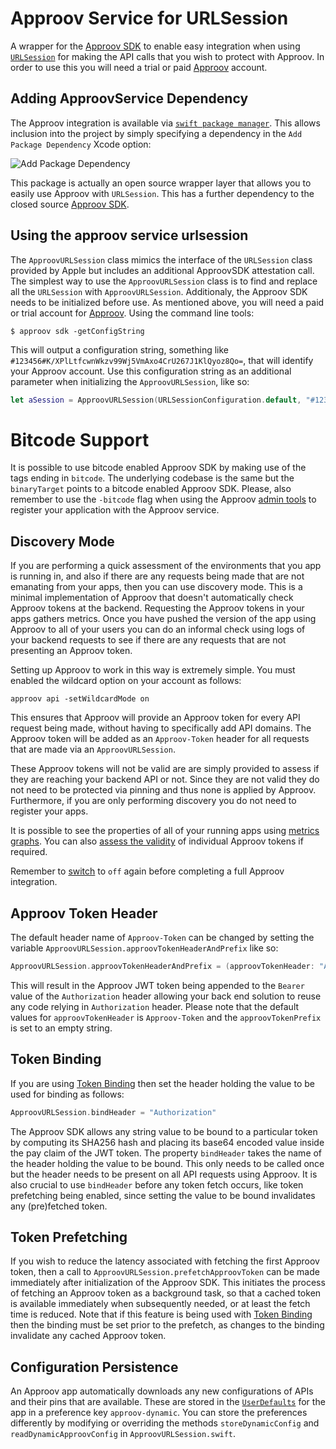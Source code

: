 # Approov Service for URLSession 

A wrapper for the [Approov SDK](https://github.com/approov/approov-ios-sdk) to enable easy integration when using [`URLSession`](https://developer.apple.com/documentation/foundation/urlsession) for making the API calls that you wish to protect with Approov. In order to use this you will need a trial or paid [Approov](https://www.approov.io) account.

## Adding ApproovService Dependency
The Approov integration is available via [`swift package manager`](https://developer.apple.com/documentation/swift_packages/adding_package_dependencies_to_your_app). This allows inclusion into the project by simply specifying a dependency in the `Add Package Dependency` Xcode option:

![Add Package Dependency](readme-images/AddPackage.png)

This package is actually an open source wrapper layer that allows you to easily use Approov with `URLSession`. This has a further dependency to the closed source [Approov SDK](https://github.com/approov/approov-ios-sdk).

## Using the approov service urlsession
The `ApproovURLSession` class mimics the interface of the `URLSession` class provided by Apple but includes an additional ApproovSDK attestation call. The simplest way to use the `ApproovURLSession` class is to find and replace all the `URLSession` with `ApproovURLSession`. Additionaly, the Approov SDK needs to be initialized before use. As mentioned above, you will need a paid or trial account for [Approov](https://www.approov.io). Using the command line tools:

```
$ approov sdk -getConfigString
```

This will output a configuration string, something like `#123456#K/XPlLtfcwnWkzv99Wj5VmAxo4CrU267J1KlQyoz8Qo=`, that will identify your Approov account. Use this configuration string as an additional parameter when initializing the `ApproovURLSession`, like so:

```swift
let aSession = ApproovURLSession(URLSessionConfiguration.default, "#123456#K/XPlLtfcwnWkzv99Wj5VmAxo4CrU267J1KlQyoz8Qo=")
```

# Bitcode Support
It is possible to use bitcode enabled Approov SDK by making use of the tags ending in `bitcode`. The underlying codebase is the same but the `binaryTarget` points to a bitcode enabled Approov SDK.
Please, also remember to use the `-bitcode` flag when using the Approov [admin tools](https://www.approov.io/docs/latest/approov-installation/#approov-tool) to register your application with the Approov service.

## Discovery Mode

If you are performing a quick assessment of the environments that you app is running in, and also if there are any requests being made that are not emanating from your apps, then you can use discovery mode. This is a minimal implementation of Approov that doesn't automatically check Approov tokens at the backend. Requesting the Approov tokens in your apps gathers metrics. Once you have pushed the version of the app using Approov to all of your users you can do an informal check using logs of your backend requests to see if there are any requests that are not presenting an Approov token.

Setting up Approov to work in this way is extremely simple. You must enabled the wildcard option on your account as follows:

```
approov api -setWildcardMode on
```

This ensures that Approov will provide an Approov token for every API request being made, without having to specifically add API domains. The Approov token will be added as an `Approov-Token` header for all requests that are made via an `ApproovURLSession`.

These Approov tokens will not be valid are are simply provided to assess if they are reaching your backend API or not. Since they are not valid they do not need to be protected via pinning and thus none is applied by Approov. Furthermore, if you are only performing discovery you do not need to register your apps.

It is possible to see the properties of all of your running apps using [metrics graphs](https://approov.io/docs/latest/approov-usage-documentation/#metrics-graphs). You can also [assess the validity](https://approov.io/docs/latest/approov-usage-documentation/#checking-token-validity) of individual Approov tokens if required.

Remember to [switch](https://approov.io/docs/latest/approov-usage-documentation/#setting-wildcard-mode) to `off` again before completing a full Approov integration.

## Approov Token Header
The default header name of `Approov-Token` can be changed by setting the variable `ApproovURLSession.approovTokenHeaderAndPrefix` like so:

```swift
ApproovURLSession.approovTokenHeaderAndPrefix = (approovTokenHeader: "Authorization", approovTokenPrefix: "Bearer ")
```

This will result in the Approov JWT token being appended to the `Bearer ` value of the `Authorization` header allowing your back end solution to reuse any code relying in `Authorization` header.
Please note that the default values for `approovTokenHeader` is `Approov-Token` and the `approovTokenPrefix` is set to an empty string.

## Token Binding
If you are using [Token Binding](https://approov.io/docs/latest/approov-usage-documentation/#token-binding) then set the header holding the value to be used for binding as follows:

```swift
ApproovURLSession.bindHeader = "Authorization"
```

The Approov SDK allows any string value to be bound to a particular token by computing its SHA256 hash and placing its base64 encoded value inside the pay claim of the JWT token. The property `bindHeader` takes the name of the header holding the value to be bound. This only needs to be called once but the header needs to be present on all API requests using Approov. It is also crucial to use `bindHeader` before any token fetch occurs, like token prefetching being enabled, since setting the value to be bound invalidates any (pre)fetched token.

## Token Prefetching
If you wish to reduce the latency associated with fetching the first Approov token, then a call to `ApproovURLSession.prefetchApproovToken` can be made immediately after initialization of the Approov SDK. This initiates the process of fetching an Approov token as a background task, so that a cached token is available immediately when subsequently needed, or at least the fetch time is reduced. Note that if this feature is being used with [Token Binding](https://approov.io/docs/latest/approov-usage-documentation/#token-binding) then the binding must be set prior to the prefetch, as changes to the binding invalidate any cached Approov token.

## Configuration Persistence
An Approov app automatically downloads any new configurations of APIs and their pins that are available. These are stored in the [`UserDefaults`](https://developer.apple.com/documentation/foundation/userdefaults) for the app in a preference key `approov-dynamic`. You can store the preferences differently by modifying or overriding the methods `storeDynamicConfig` and `readDynamicApproovConfig` in `ApproovURLSession.swift`.

